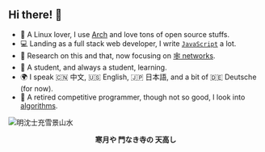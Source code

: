 ## Hi there! 👋

- 🐧 A Linux lover, I use [Arch](https://archlinux.org/) and love tons of open source stuffs.
- 💻 Landing as a full stack web developer, I write [`JavaScript`](https://developer.mozilla.org/en-US/docs/Web/JavaScript) a lot.
- 🤔 Research on this and that, now focusing on [🕸️ networks](https://www.usenix.org/conference/nsdi22).
- 🌱 A student, and always a student, learning.
- 🌍 I speak 🇨🇳 中文, 🇺🇸 English, 🇯🇵 日本語, and a bit of 🇩🇪 Deutsche (for now).
- 🥇 A retired competitive programmer, though not so good, I look into [algorithms](https://github.com/ahacad-bots/algo-templates).

<!--![karasu](./karasu.png)-->
<!---->
<!--<p style="text-align:center;"><b>枯れ枝に 烏のとまりけり 秋の暮れ</b></p>-->

![明沈士充雪景山水](./shenshichongwinter1.png)

<p style="text-align:center;"><b>寒月や 門なき寺の 天高し</b></p>
<!--与謝蕪村-->

